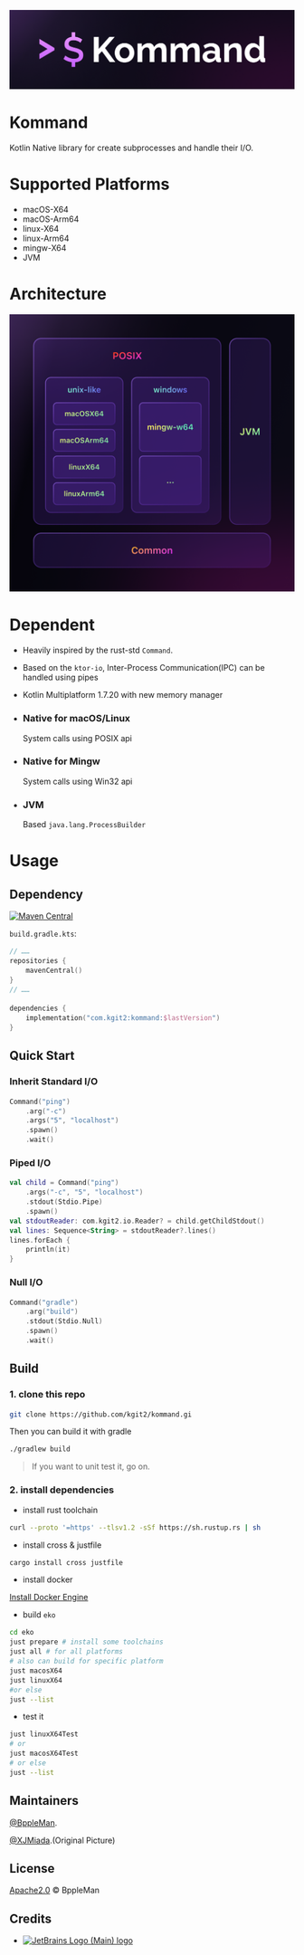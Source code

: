 ![logo](https://raw.githubusercontent.com/floater-git/Artist/main/kommand/logo.png)

# Kommand

Kotlin Native library for create subprocesses and handle their I/O.

# Supported Platforms

- macOS-X64
- macOS-Arm64
- linux-X64
- linux-Arm64
- mingw-X64
- JVM

# Architecture

![architecture](assets/architecture_3.0.png)

# Dependent

- Heavily inspired by the rust-std `Command`.
- Based on the `ktor-io`, Inter-Process Communication(IPC) can be handled using pipes
- Kotlin Multiplatform 1.7.20 with new memory manager

- ### Native for macOS/Linux

    System calls using POSIX api

- ### Native for Mingw

    System calls using Win32 api

- ### JVM

    Based `java.lang.ProcessBuilder`


# Usage

## Dependency

[![Maven Central](https://maven-badges.herokuapp.com/maven-central/com.kgit2/kommand/badge.svg)](https://maven-badges.herokuapp.com/maven-central/com.kgit2/kommand)

`build.gradle.kts`:

```kotlin
// ……
repositories {
    mavenCentral()
}
// ……

dependencies {
    implementation("com.kgit2:kommand:$lastVersion")
}

```

## Quick Start

### Inherit Standard I/O

```kotlin
Command("ping")
    .arg("-c")
    .args("5", "localhost")
    .spawn()
    .wait()
```

### Piped I/O

```kotlin
val child = Command("ping")
    .args("-c", "5", "localhost")
    .stdout(Stdio.Pipe)
    .spawn()
val stdoutReader: com.kgit2.io.Reader? = child.getChildStdout()
val lines: Sequence<String> = stdoutReader?.lines()
lines.forEach { 
    println(it)
}
```

### Null I/O

```kotlin
Command("gradle")
    .arg("build")
    .stdout(Stdio.Null)
    .spawn()
    .wait()
```

## Build

### 1. clone this repo

```bash
git clone https://github.com/kgit2/kommand.gi
```
Then you can build it with gradle

```bash
./gradlew build
```

> If you want to unit test it, go on.

### 2. install dependencies

* install rust toolchain

```bash
curl --proto '=https' --tlsv1.2 -sSf https://sh.rustup.rs | sh
```

* install cross & justfile

```bash
cargo install cross justfile
```

* install docker

[Install Docker Engine](https://docs.docker.com/engine/install/)

* build `eko`

```bash
cd eko
just prepare # install some toolchains
just all # for all platforms
# also can build for specific platform
just macosX64
just linuxX64
#or else
just --list
```
* test it

```bash
just linuxX64Test
# or
just macosX64Test
# or else
just --list
```

## Maintainers

[@BppleMan](https://github.com/BppleMan).

[@XJMiada](https://github.com/XJMiada).(Original Picture)

## License

[Apache2.0](LICENSE) © BppleMan

## Credits

- [![JetBrains Logo (Main) logo](https://resources.jetbrains.com/storage/products/company/brand/logos/jb_beam.svg)](https://jb.gg/OpenSourceSupport)
